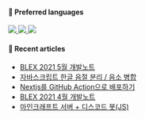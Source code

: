 #### 💜 Preferred languages

<p>
    <a href="https://www.python.org/">
        <img src="http://img.shields.io/badge/Python-3776AB?style=flat-square&logo=python&logoColor=white"/>
    </a>
    <a href="https://deno.land/">
        <img src="http://img.shields.io/badge/Deno-000000?style=flat-square&logo=deno&logoColor=white"/>
    </a>
    <a href="https://www.rust-lang.org/">
        <img src="http://img.shields.io/badge/Rust-B6400E?style=flat-square&logo=rust&logoColor=white"/>
    </a>
</p>

#### 🔮 Recent articles

<!-- BLOG-POST-LIST:START -->
- [BLEX 2021 5월 개발노트](https://blex.me/@baealex/blex-2021-5%EC%9B%94-%EA%B0%9C%EB%B0%9C%EB%85%B8%ED%8A%B8)
- [자바스크립트 한글 음절 분리 / 음소 병합](https://blex.me/@baealex/%ED%95%9C%EA%B8%80-%EB%B6%84%EB%A6%AC-%EB%B3%91%ED%95%A9)
- [Nextjs를 GitHub Action으로 배포하기](https://blex.me/@baealex/nextjs%EB%A5%BC-github-action%EC%9C%BC%EB%A1%9C-%EB%B0%B0%ED%8F%AC%ED%95%98%EA%B8%B0)
- [BLEX 2021 4월 개발노트](https://blex.me/@baealex/blex-2021-4%EC%9B%94-3%EC%A3%BC%EC%B0%A8-%EA%B0%9C%EB%B0%9C%EB%85%B8%ED%8A%B8)
- [마인크래프트 서버 + 디스코드 봇(JS)](https://blex.me/@baealex/%EB%A7%88%EC%9D%B8%ED%81%AC%EB%9E%98%ED%94%84%ED%8A%B8-%EC%84%9C%EB%B2%84%EB%A5%BC-%EC%9C%84%ED%95%9C-%EB%94%94%EC%8A%A4%EC%BD%94%EB%93%9C-%EB%B4%87)
<!-- BLOG-POST-LIST:END -->
